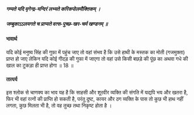 ##### गम्यते यदि मृगेन्द्र-मन्दिरं लभ्यते करिकपोलमौक्तिकम् ।
##### जम्बुकाऽऽलयगते च प्राप्यते वत्स-पुच्छ-खर-चर्म खण्डनम् ॥

#### भावार्थ

यदि कोई मनुष्य सिंह की गुफा में पहुंच जाए तो वहां संभव है कि उसे हाथी के मस्तक का मोती (गजमुक्ता) प्राप्त हो जाए लेकिन यदि कोई गीदड़ की गुफा में जाएगा तो वहां उसे किसी बछड़े की पूंछ का अथवा गधे की खाल का टुकड़ा ही प्राप्त होगा ॥ 18 ॥

#### तात्पर्य

इस श्लोक से चाणक्य का भाव यह है कि साहसी और शूरवीर व्यक्ति की संगति में यद्यपि भय और खतरा है, फिर भी वहां रत्नों की प्राप्ति हो सकती है, परंतु दुष्ट, कायर और ठग व्यक्ति के पास तो कुछ भी हाथ नहीं लगता, कुछ मिलता भी है, तो वह तुच्छ तथा निकृष्ट होता है ।